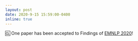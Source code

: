 ```yaml
---
layout: post
date: 2020-9-15 15:59:00-0400
inline: true
---
```


🆑 One paper has been accepted to Findings of [EMNLP 2020](https://2020.emnlp.org/)!
